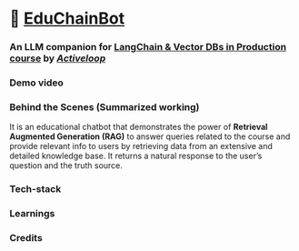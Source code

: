 # 🤖 [EduChainBot](https://educhain-bot.streamlit.app/)
### An LLM companion for [LangChain & Vector DBs in Production course](https://learn.activeloop.ai/courses/langchain) by *[Activeloop](https://www.activeloop.ai/)*

### Demo video

### Behind the Scenes (Summarized working)
It is an educational chatbot that demonstrates the power of **Retrieval Augmented Generation (RAG)** to answer queries related to the course and provide relevant info to users by retrieving data from an extensive and detailed knowledge base. It returns a natural response to the user’s question and the truth source.

### Tech-stack

### Learnings

### Credits

